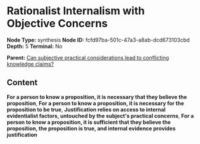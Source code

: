 # Rationalist Internalism with Objective Concerns

**Node Type:** synthesis
**Node ID:** fcfd97ba-501c-47a3-a8ab-dcd673103cbd
**Depth:** 5
**Terminal:** No

**Parent:** [Can subjective practical considerations lead to conflicting knowledge claims?](can-subjective-practical-considerations-lead-to-conflicting-knowledge-claims-antithesis-099e3285-0a01-44b4-a939-7e7364df87f2.md)

## Content

**For a person to know a proposition, it is necessary that they believe the proposition**, **For a person to know a proposition, it is necessary for the proposition to be true**, **Justification relies on access to internal evidentialist factors, untouched by the subject's practical concerns**, **For a person to know a proposition, it is sufficient that they believe the proposition, the proposition is true, and internal evidence provides justification**
